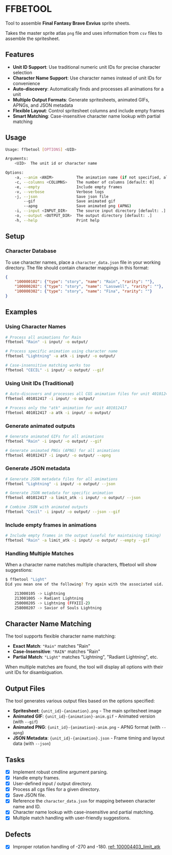 # FFBETOOL
Tool to assemble **Final Fantasy Brave Exvius** sprite sheets.

Takes the master sprite atlas `png` file and uses information from `csv` files
to assemble the spritesheet.

## Features
- **Unit ID Support**: Use traditional numeric unit IDs for precise character selection
- **Character Name Support**: Use character names instead of unit IDs for convenience
- **Auto-discovery**: Automatically finds and processes all animations for a unit
- **Multiple Output Formats**: Generate spritesheets, animated GIFs, APNGs, and JSON metadata
- **Flexible Layout**: Control spritesheet columns and include empty frames
- **Smart Matching**: Case-insensitive character name lookup with partial matching

## Usage
```bash
Usage: ffbetool [OPTIONS] <UID>

Arguments:
    <UID>  The unit id or character name

Options:
    -a, --anim <ANIM>          The animation name (if not specified, all animations will be processed)
    -c, --columns <COLUMNS>    The number of columns [default: 0]
    -e, --empty                Include empty frames
    -v, --verbose              Verbose logs
    -j, --json                 Save json file
        --gif                  Save animated gif
        --apng                 Save animated png (APNG)
    -i, --input <INPUT_DIR>    The source input directory [default: .]
    -o, --output <OUTPUT_DIR>  The output directory [default: .]
    -h, --help                 Print help
```

## Setup

### Character Database
To use character names, place a `character_data.json` file in your working directory. The file should contain character mappings in this format:

```json
{
    "100000102": {"type": "story", "name": "Rain", "rarity": ""},
    "100000202": {"type": "story", "name": "Lasswell", "rarity": ""},
    "100000302": {"type": "story", "name": "Fina", "rarity": ""}
}
```

## Examples

### Using Character Names
```bash
# Process all animations for Rain
ffbetool "Rain" -i input/ -o output/

# Process specific animation using character name
ffbetool "Lightning" -a atk -i input/ -o output/

# Case-insensitive matching works too
ffbetool "CECIL" -i input/ -o output/ --gif
```

### Using Unit IDs (Traditional)
```bash
# Auto-discovers and processes all CGS animation files for unit 401012417
ffbetool 401012417 -i input/ -o output/

# Process only the "atk" animation for unit 401012417
ffbetool 401012417 -a atk -i input/ -o output/
```

### Generate animated outputs
```bash
# Generate animated GIFs for all animations
ffbetool "Rain" -i input/ -o output/ --gif

# Generate animated PNGs (APNG) for all animations
ffbetool 401012417 -i input/ -o output/ --apng
```

### Generate JSON metadata
```bash
# Generate JSON metadata files for all animations
ffbetool "Lightning" -i input/ -o output/ --json

# Generate JSON metadata for specific animation
ffbetool 401012417 -a limit_atk -i input/ -o output/ --json

# Combine JSON with animated outputs
ffbetool "Cecil" -i input/ -o output/ --json --gif
```

### Include empty frames in animations
```bash
# Include empty frames in the output (useful for maintaining timing)
ffbetool "Rain" -a limit_atk -i input/ -o output/ --empty --gif
```

### Handling Multiple Matches
When a character name matches multiple characters, ffbetool will show suggestions:

```bash
$ ffbetool "Light"
Did you mean one of the following? Try again with the associated uid.

    213000105 -> Lightning
    213001005 -> Radiant Lightning
    250000205 -> Lightning (FFXIII-2)
    258000207 -> Savior of Souls Lightning
```

## Character Name Matching

The tool supports flexible character name matching:

- **Exact Match**: `"Rain"` matches "Rain"
- **Case-Insensitive**: `"RAIN"` matches "Rain"
- **Partial Match**: `"Light"` matches "Lightning", "Radiant Lightning", etc.

When multiple matches are found, the tool will display all options with their unit IDs for disambiguation.

## Output Files

The tool generates various output files based on the options specified:

- **Spritesheet**: `{unit_id}-{animation}.png` - The main spritesheet image
- **Animated GIF**: `{unit_id}-{animation}-anim.gif` - Animated version (with `--gif`)
- **Animated PNG**: `{unit_id}-{animation}-anim.png` - APNG format (with `--apng`)
- **JSON Metadata**: `{unit_id}-{animation}.json` - Frame timing and layout data (with `--json`)

## Tasks
- [x] Implement robust cmdline argument parsing.
- [x] Handle empty frames.
- [x] User-defined input / output directory.
- [x] Process all cgs files for a given directory.
- [x] Save JSON file.
- [x] Reference the `character_data.json` for mapping between character name and ID.
- [x] Character name lookup with case-insensitive and partial matching.
- [x] Multiple match handling with user-friendly suggestions.

## Defects
- [x] Improper rotation handling of -270 and -180. [ref: 100004403_limit_atk](https://github.com/dsxragnarok/ffbe_asset_dump/blob/main/animated_gifs/unit_100004403_limitatk_opac.gif)
